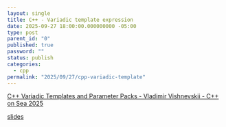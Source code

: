 ```yaml
---
layout: single
title: C++ - Variadic template expression
date: 2025-09-27 18:00:00.000000000 -05:00
type: post
parent_id: "0"
published: true
password: ""
status: publish
categories:
  - cpp
permalink: "2025/09/27/cpp-variadic-template"
---
```


[C++ Variadic Templates and Parameter Packs - Vladimir Vishnevskii - C++ on Sea 2025](https://www.youtube.com/watch?v=zx4f7OT7Uec)

[slides](https://github.com/philsquared/cpponsea2025-slides/blob/main/Presentations/Variadic_Templates_and_Parameter_Packs.pdf)
